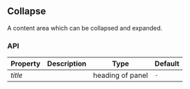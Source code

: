 ## Collapse

A content area which can be collapsed and expanded.

### API

| Property | Description | Type             | Default |
| -------- | ----------- | ---------------- | ------- |
| _title_  |             | heading of panel | `-`     |
